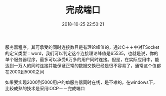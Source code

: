 ﻿---
title: 完成端口
date: 2018-10-25 22:50:21
categories: "服务器"
tags:
    - 服务器
    - 网络
description: 

---

服务器程序，其可承受的同时连接数目是有理论峰值的，通过C＋＋中对TSocket的定义类型：word，我们可以判定这个连接理论峰值是65535，也就是说，你的单个服务器程序，最多可以承受6万多的用户同时连接。但是，在实际应用中，能达到一万人的同时连接并能保证正常的数据交换已经是很不容易了，通常这个值都在2000到5000之间

如果要实现2000到5000用户的单服务器同时在线，是不难的。在windows下，比较成熟的技术是采用IOCP－－完成端口




